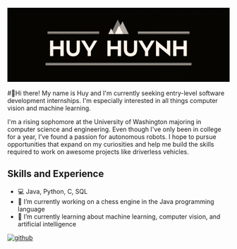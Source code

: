 ![Software Engineer](https://github.com/huy-cao-huynh/huy-cao-huynh/blob/main/Huy%20Huynh%20(1).png)

#👋Hi there! My name is Huy and I'm currently seeking entry-level software development internships. I'm especially interested in all things computer vision and machine learning.

I'm a rising sophomore at the University of Washington majoring in computer science and engineering. Even though I've only been in college for a year, I've found a passion for autonomous robots. I hope to pursue opportunities that expand on my curiosities and help me build the skills required to work on awesome projects like driverless vehicles.

## Skills and Experience
* 💻 Java, Python, C, SQL
* 🔭 I’m currently working on a chess engine in the Java programming language
* 🌱 I’m currently learning about machine learning, computer vision, and artificial intelligence


[<img src='https://cdn.jsdelivr.net/npm/simple-icons@3.0.1/icons/github.svg' alt='github' height='40'>](https://github.com/huy-cao-huynh)  

